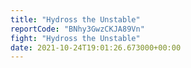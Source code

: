 ```yaml
---
title: "Hydross the Unstable"
reportCode: "BNhy3GwzCKJA89Vn"
fight: "Hydross the Unstable"
date: 2021-10-24T19:01:26.673000+00:00
---
```

